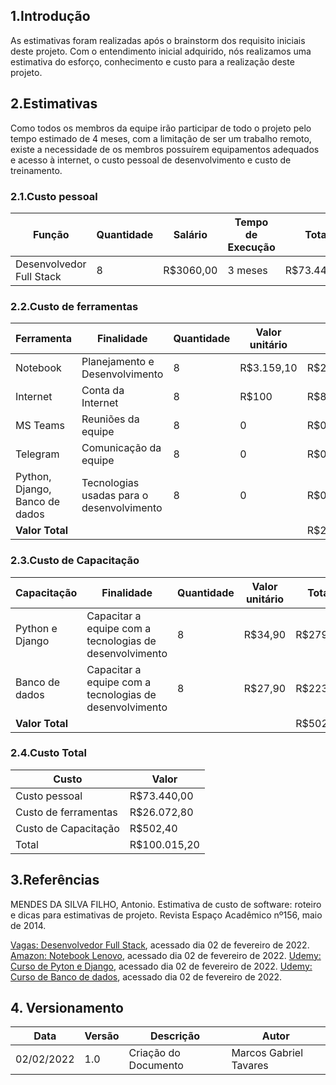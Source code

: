 ## 1.Introdução
As estimativas foram realizadas após o brainstorm dos requisito iniciais deste projeto. Com o entendimento inicial adquirido, nós realizamos uma estimativa do esforço, conhecimento e custo para a realização deste projeto.

## 2.Estimativas
Como todos os membros da equipe irão participar de todo o projeto pelo tempo estimado de 4 meses, com a limitação de ser um trabalho remoto, existe a necessidade de os membros possuírem equipamentos adequados e acesso à internet, o custo pessoal de desenvolvimento e custo de treinamento.

### 2.1.Custo pessoal
|Função|Quantidade|Salário|Tempo de Execução| Total|
|---|---|---|---|---|
|Desenvolvedor Full Stack|8|R$3060,00|3 meses| R$73.440,00|

### 2.2.Custo de ferramentas

|Ferramenta|Finalidade|Quantidade|Valor unitário| Total|
|---|---|---|---|---|
|Notebook|Planejamento e Desenvolvimento|8| R$3.159,10| R$25.272,80|
|Internet|Conta da Internet|8|R$100|R$800,00|
|MS Teams|Reuniões da equipe|8|0|R$0,00|
|Telegram|Comunicação da equipe|8|0|R$0,00|
|Python, Django, Banco de dados| Tecnologias usadas para o desenvolvimento| 8| 0 | R$0,00|
|**Valor Total**||||R$26.072,80|

 ### 2.3.Custo de Capacitação
 |Capacitação|Finalidade|Quantidade|Valor unitário| Total|
|---|---|---|---|---|
|Python e Django| Capacitar a equipe com a tecnologias de desenvolvimento| 8| R$34,90|R$279,20|
|Banco de dados| Capacitar a equipe com a tecnologias de desenvolvimento| 8|R$27,90|R$223,20|
|**Valor Total**||||R$502,40|

### 2.4.Custo Total
|Custo|Valor|
|---|---|
|Custo pessoal|R$73.440,00|
|Custo de ferramentas|R$26.072,80|
|Custo de Capacitação|R$502,40|
|Total|R$100.015,20|

## 3.Referências
MENDES DA SILVA FILHO, Antonio. Estimativa de custo de software: roteiro e dicas para estimativas de projeto. Revista Espaço Acadêmico nº156, maio de 2014.

[Vagas: Desenvolvedor Full Stack](https://www.vagas.com.br/cargo/desenvolvedor-full-stack), acessado dia 02 de fevereiro de 2022.
[Amazon: Notebook Lenovo](https://www.amazon.com.br/Notebook-Lenovo-Ultrafino-IdeaPad-82MFS00100/dp/B09LVLN4L4), acessado dia 02 de fevereiro de 2022.
[Udemy: Curso de Pyton e Django](https://www.udemy.com/course/python-and-django-full-stack-web-developer-bootcamp/), acessado dia 02 de fevereiro de 2022.
[Udemy: Curso de Banco de dados](https://www.udemy.com/course/bancos-de-dados-relacionais-basico-avancado/), acessado dia 02 de fevereiro de 2022.

## 4. Versionamento
|Data |Versão |Descrição| Autor|
|--- |--- |--- |--- |
|02/02/2022 |1.0 | Criação do Documento| Marcos Gabriel Tavares|




